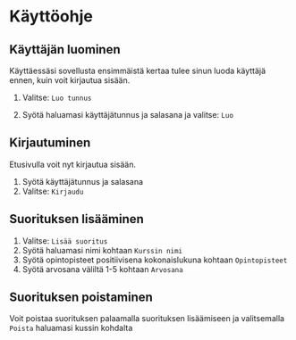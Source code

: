 # Käyttöohje
## Käyttäjän luominen
Käyttäessäsi sovellusta ensimmäistä kertaa tulee sinun luoda käyttäjä ennen, kuin voit kirjautua sisään.
1. Valitse: `Luo tunnus`

2. Syötä haluamasi käyttäjätunnus ja salasana ja valitse: `Luo`

## Kirjautuminen
Etusivulla voit nyt kirjautua sisään.
1. Syötä käyttäjätunnus ja salasana
2. Valitse: `Kirjaudu`

## Suorituksen lisääminen
1. Valitse: `Lisää suoritus`
2. Syötä haluamasi nimi kohtaan `Kurssin nimi`
3. Syötä opintopisteet positiivisena kokonaislukuna kohtaan `Opintopisteet`
4. Syötä arvosana väliltä 1-5 kohtaan `Arvosana`

## Suorituksen poistaminen
Voit poistaa suorituksen palaamalla suorituksen lisäämiseen ja valitsemalla `Poista` haluamasi kussin kohdalta
